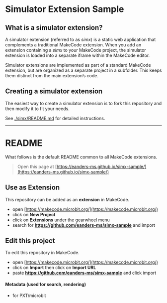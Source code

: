 
# Simulator Extension Sample

## What is a simulator extension?

A simulator extension (referred to as _simx_) is a static web application that complements a traditional MakeCode extension. When you add an extension containing a _simx_ to your MakeCode project, the simulator extension is loaded into a separate iframe within the MakeCode editor.

Simulator extensions are implemented as part of a standard MakeCode extension, but are organized as a separate project in a subfolder. This keeps them distinct from the main extension’s code.

## Creating a simulator extension

The easiest way to create a simulator extension is to fork this repository and then modify it to fit your needs.

See [./simx/README.md](./simx/README.md) for detailed instructions.


---
# README
What follows is the default README common to all MakeCode extensions.

> Open this page at [https://eanders-ms.github.io/simx-sample/](https://eanders-ms.github.io/simx-sample/)

## Use as Extension

This repository can be added as an **extension** in MakeCode.

* open [https://makecode.microbit.org/](https://makecode.microbit.org/)
* click on **New Project**
* click on **Extensions** under the gearwheel menu
* search for **https://github.com/eanders-ms/simx-sample** and import

## Edit this project

To edit this repository in MakeCode.

* open [https://makecode.microbit.org/](https://makecode.microbit.org/)
* click on **Import** then click on **Import URL**
* paste **https://github.com/eanders-ms/simx-sample** and click import

#### Metadata (used for search, rendering)

* for PXT/microbit
<script src="https://makecode.com/gh-pages-embed.js"></script><script>makeCodeRender("{{ site.makecode.home_url }}", "{{ site.github.owner_name }}/{{ site.github.repository_name }}");</script>

